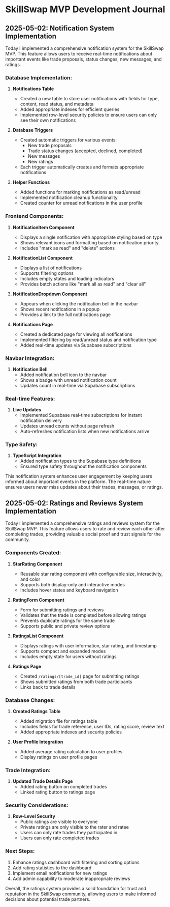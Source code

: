 # SkillSwap MVP Development Journal

## 2025-05-02: Notification System Implementation

Today I implemented a comprehensive notification system for the SkillSwap MVP. This feature allows users to receive real-time notifications about important events like trade proposals, status changes, new messages, and ratings.

### Database Implementation:

1. **Notifications Table**
   - Created a new table to store user notifications with fields for type, content, read status, and metadata
   - Added appropriate indexes for efficient queries
   - Implemented row-level security policies to ensure users can only see their own notifications

2. **Database Triggers**
   - Created automatic triggers for various events:
     - New trade proposals
     - Trade status changes (accepted, declined, completed)
     - New messages
     - New ratings
   - Each trigger automatically creates and formats appropriate notifications

3. **Helper Functions**
   - Added functions for marking notifications as read/unread
   - Implemented notification cleanup functionality
   - Created counter for unread notifications in the user profile

### Frontend Components:

1. **NotificationItem Component**
   - Displays a single notification with appropriate styling based on type
   - Shows relevant icons and formatting based on notification priority
   - Includes "mark as read" and "delete" actions

2. **NotificationList Component**
   - Displays a list of notifications
   - Supports filtering options
   - Includes empty states and loading indicators
   - Provides batch actions like "mark all as read" and "clear all"

3. **NotificationDropdown Component**
   - Appears when clicking the notification bell in the navbar
   - Shows recent notifications in a popup
   - Provides a link to the full notifications page

4. **Notifications Page**
   - Created a dedicated page for viewing all notifications
   - Implemented filtering by read/unread status and notification type
   - Added real-time updates via Supabase subscriptions

### Navbar Integration:

1. **Notification Bell**
   - Added notification bell icon to the navbar
   - Shows a badge with unread notification count
   - Updates count in real-time via Supabase subscriptions

### Real-time Features:

1. **Live Updates**
   - Implemented Supabase real-time subscriptions for instant notification delivery
   - Updates unread counts without page refresh
   - Auto-refreshes notification lists when new notifications arrive

### Type Safety:

1. **TypeScript Integration**
   - Added notification types to the Supabase type definitions
   - Ensured type safety throughout the notification components

This notification system enhances user engagement by keeping users informed about important events in the platform. The real-time nature ensures users never miss updates about their trades, messages, or ratings.

## 2025-05-02: Ratings and Reviews System Implementation

Today I implemented a comprehensive ratings and reviews system for the SkillSwap MVP. This feature allows users to rate and review each other after completing trades, providing valuable social proof and trust signals for the community.

### Components Created:

1. **StarRating Component**
   - Reusable star rating component with configurable size, interactivity, and color
   - Supports both display-only and interactive modes
   - Includes hover states and keyboard navigation

2. **RatingForm Component**
   - Form for submitting ratings and reviews
   - Validates that the trade is completed before allowing ratings
   - Prevents duplicate ratings for the same trade
   - Supports public and private review options

3. **RatingsList Component**
   - Displays ratings with user information, star rating, and timestamp
   - Supports compact and expanded modes
   - Includes empty state for users without ratings

4. **Ratings Page**
   - Created `/ratings/[trade_id]` page for submitting ratings
   - Shows submitted ratings from both trade participants
   - Links back to trade details

### Database Changes:

1. **Created Ratings Table**
   - Added migration file for ratings table
   - Includes fields for trade reference, user IDs, rating score, review text
   - Added appropriate indexes and security policies

2. **User Profile Integration**
   - Added average rating calculation to user profiles
   - Display ratings on user profile pages

### Trade Integration:

1. **Updated Trade Details Page**
   - Added rating button on completed trades
   - Linked rating button to ratings page

### Security Considerations:

1. **Row-Level Security**
   - Public ratings are visible to everyone
   - Private ratings are only visible to the rater and ratee
   - Users can only rate trades they participated in
   - Users can only rate completed trades

### Next Steps:

1. Enhance ratings dashboard with filtering and sorting options
2. Add rating statistics to the dashboard
3. Implement email notifications for new ratings
4. Add admin capability to moderate inappropriate reviews

Overall, the ratings system provides a solid foundation for trust and reputation in the SkillSwap community, allowing users to make informed decisions about potential trade partners.
